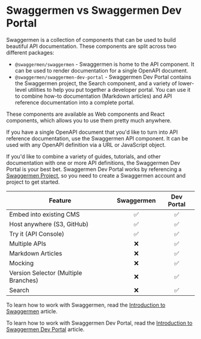 # Swaggermen vs Swaggermen Dev Portal

Swaggermen is a collection of components that can be used to build beautiful API documentation. These components are split
across two different packages:

- `@swaggermen/swaggermen` - Swaggermen is home to the API component. It can be used to render documentation for a single OpenAPI document.
- `@swaggermen/swaggermen-dev-portal` - Swaggermen Dev Portal contains the Swaggermen project, the Search component, and a variety of lower-level utilities to help you put together a developer portal. You can use it to combine how-to documentation (Markdown articles) and API reference documentation into a complete portal.

These components are available as Web components and React components, which allows you to use them pretty much anywhere.

If you have a single OpenAPI document that you'd like to turn into API reference documentation, use the Swaggermen API component. It can be used with any OpenAPI definition via a URL or JavaScript object.

If you'd like to combine a variety of guides, tutorials, and other documentation with one or more API definitions, the Swaggermen Dev Portal is your best bet. Swaggermen Dev Portal works by referencing a
[Swaggermen Project](https://docs.swaggermen.io/docs/platform/ZG9jOjE4ODEyMw-add-projects), so you need to create a
Swaggermen account and project to get started.

| Feature                              | Swaggermen | Dev Portal |
| ------------------------------------ | :------: | :--------: |
| Embed into existing CMS              | &#9989;  |  &#9989;   |
| Host anywhere (S3, GitHub)           | &#9989;  |  &#9989;   |
| Try it (API Console)                 | &#9989;  |  &#9989;   |
| Multiple APIs                        | &#10060; |  &#9989;   |
| Markdown Articles                    | &#10060; |  &#9989;   |
| Mocking                              | &#10060; |  &#9989;   |
| Version Selector (Multiple Branches) | &#10060; |  &#9989;   |
| Search                               | &#10060; |  &#9989;   |

To learn how to work with Swaggermen, read the [Introduction to Swaggermen](getting-started/swaggermen/introduction.md)
article.

To learn how to work with Swaggermen Dev Portal, read the
[Introduction to Swaggermen Dev Portal](getting-started/dev-portal/introduction.md) article.
